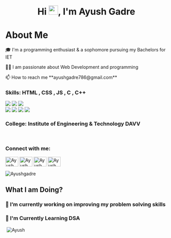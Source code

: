 
<h3 align="center"> </h3>
<h1 align="center">Hi <img src="https://github.com/TheDudeThatCode/TheDudeThatCode/blob/master/Assets/Hi.gif" width="29px">, I'm Ayush Gadre</h1>

<h1>About Me</h1>

<p>
🎓 I'm a programming enthusiast & a sophomore pursuing my Bachelors for IET </p>
<p>
👨‍💻 I am passionate about Web Development and programming </p>
<p>📫 How to reach me **ayushgadre786@gmail.com**</p>


<h3> Skills: HTML , CSS , JS , C , C++ </h3>
<span>
<img src="https://img.shields.io/badge/html5%20-%23E34F26.svg?&style=for-the-badge&logo=html5&logoColor=white"/>
<img src="https://img.shields.io/badge/css3%20-%231572B6.svg?&style=for-the-badge&logo=css3&logoColor=white"/>
<img src="https://img.shields.io/badge/javascript%20-%23323330.svg?&style=for-the-badge&logo=javascript&logoColor=%23F7DF1E"/>
<br>
<span>
<img src="https://img.shields.io/badge/C-00599C?style=for-the-badge&logo=c&logoColor=white "/>
<img src="https://img.shields.io/badge/C%2B%2B-00599C?style=for-the-badge&logo=c%2B%2B&logoColor=white "/>

<img src="https://img.shields.io/badge/git%20-%23404d59.svg?&style=for-the-badge&logo=git&logoColor=white"/>
<img src="https://img.shields.io/badge/github%20-%23121011.svg?&style=for-the-badge&logo=github&logoColor=white"/></span>
<br>
</span>

<h3> College: Institute of Engineering & Technology DAVV </h3> <br />

<h3 align="left">Connect with me:</h3>
<p align="left">

<a href="https://www.linkedin.com/in/ayushgadre/" target="blank"><img align="center" src="https://cdn.jsdelivr.net/npm/simple-icons@3.0.1/icons/linkedin.svg" alt="Ayush" height="30" width="40" /></a>
<a href="https://www.instagram.com/ayush__gadre/" target="blank"><img align="center" src="https://cdn.jsdelivr.net/npm/simple-icons@3.0.1/icons/instagram.svg" alt="Ayush" height="30" width="40" /></a>
<a href="https://twitter.com/ayush_gadre" target="blank"><img align="center" src="https://cdn.jsdelivr.net/npm/simple-icons@3.0.1/icons/twitter.svg" alt="Ayush" height="30" width="40" /></a>
<a href="https://www.facebook.com/ayushgadre786" target="blank"><img align="center" src="https://cdn.jsdelivr.net/npm/simple-icons@3.0.1/icons/facebook.svg" alt="Ayush" height="30" width="40" /></a>


<p align="left"> <img src="https://komarev.com/ghpvc/?username=Ayushgadre-06&label=Profile%20views&color=0e75b6&style=flat" alt="Ayushgadre"> </p>



<h2 align="left"> What I am Doing? </h2>


<h3>🔭 I’m currently working on improving my problem solving skills<h3>

<h3>📑 I'm Currently Learning DSA </h3>

<p>&nbsp;<img align="center" src="https://github-readme-stats.vercel.app/api?username=Ayushgadre&show_icons=true&locale=en" alt="Ayush" /></p>

